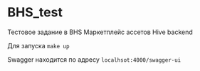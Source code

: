 # BHS_test
Тестовое задание в BHS Маркетплейс ассетов Hive backend
 
Для запуска `make up`

Swagger находится по адресу `localhsot:4000/swagger-ui`